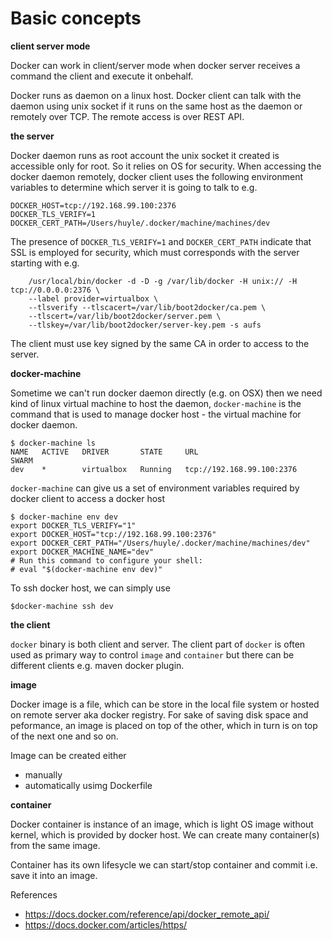 # Basic concepts

**client server mode**

Docker can work in client/server mode when docker server receives a command the client and execute it onbehalf. 

Docker runs as daemon on a linux host. Docker client can talk with the daemon using unix socket if it runs on the same host as the daemon or remotely over TCP. The remote access is over REST API.

**the server**

Docker daemon runs as root account the unix socket it created is accessible only for root. So it relies on OS for 
security. When accessing the docker daemon remotely, docker client uses the following environment variables to determine 
which server it is going to talk to e.g.

    DOCKER_HOST=tcp://192.168.99.100:2376
    DOCKER_TLS_VERIFY=1
    DOCKER_CERT_PATH=/Users/huyle/.docker/machine/machines/dev

The presence of `DOCKER_TLS_VERIFY=1` and `DOCKER_CERT_PATH` indicate that SSL is employed for security, which 
must corresponds with the server starting with e.g.

        /usr/local/bin/docker -d -D -g /var/lib/docker -H unix:// -H tcp://0.0.0.0:2376 \
        --label provider=virtualbox \
        --tlsverify --tlscacert=/var/lib/boot2docker/ca.pem \
        --tlscert=/var/lib/boot2docker/server.pem \
        --tlskey=/var/lib/boot2docker/server-key.pem -s aufs

The client must use key signed by the same CA in order to access to the server.

**docker-machine**

Sometime we can't run docker daemon directly (e.g. on OSX) then we need kind of linux virtual machine to host the daemon, `docker-machine` is the command that is used to manage docker host - the virtual machine for docker daemon.

    $ docker-machine ls
    NAME   ACTIVE   DRIVER       STATE     URL                         SWARM
    dev    *        virtualbox   Running   tcp://192.168.99.100:2376

`docker-machine` can give us a set of environment variables required by docker client to access a docker host

    $ docker-machine env dev
    export DOCKER_TLS_VERIFY="1"
    export DOCKER_HOST="tcp://192.168.99.100:2376"
    export DOCKER_CERT_PATH="/Users/huyle/.docker/machine/machines/dev"
    export DOCKER_MACHINE_NAME="dev"
    # Run this command to configure your shell:
    # eval "$(docker-machine env dev)"
    
To ssh docker host, we can simply use 

    $docker-machine ssh dev

**the client**

`docker` binary is both client and server. The client part of `docker` is often used as primary way to control `image` and `container` but there can be different clients e.g. maven docker plugin.

**image**

Docker image is a file, which can be store in the local file system or hosted on remote server aka docker registry. For sake of saving disk space and peformance, an image is placed on top of the other, which in turn is on top of the next one and so on.

Image can be created either 

* manually 
* automatically usimg Dockerfile

**container**

Docker container is instance of an image, which is light OS image without kernel, which is provided by docker host. We can create many container(s) from the same image.

Container has its own lifesycle we can start/stop container and commit i.e. save it into an image.

References

* https://docs.docker.com/reference/api/docker_remote_api/
* https://docs.docker.com/articles/https/
